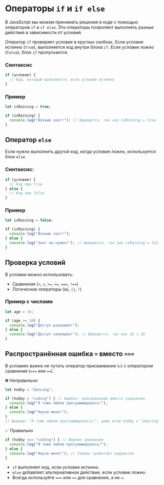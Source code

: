 # Операторы `if` и `if else`

В JavaScript мы можем принимать решения в коде с помощью операторов `if` и `if else`. Эти операторы позволяют выполнять разные действия в зависимости от условий.


Оператор `if` проверяет условие в круглых скобках. Если условие истинно (`true`), выполняется код внутри блока `if`. Если условие ложно (`false`), блок `if` пропускается.

### Синтаксис
```javascript
if (условие) {
  // Код, который выполнится, если условие истинно
}
```

### Пример
```javascript
let isRaining = true;

if (isRaining) {
  console.log("Возьми зонт!"); // Выведется, так как isRaining = true
}
```

## Оператор `else`

Если нужно выполнить другой код, когда условие ложно, используется блок `else`.

### Синтаксис:
```javascript
if (условие) {
  // Код при true
} else {
  // Код при false
}
```

### Пример
```javascript
let isRaining = false;

if (isRaining) {
  console.log("Возьми зонт!");
} else {
  console.log("Зонт не нужен!"); // Выведется, так как isRaining = false
}
```

## Проверка условий

В условии можно использовать:

- Сравнения (`>`, `<`, `>=`, `<=`, `===`, `!==`)
- Логические операторы (`&&`, `||`, `!`)

### Пример с числами
```javascript
let age = 16;

if (age >= 18) {
  console.log("Доступ разрешён!");
} else {
  console.log("Доступ запрещён!"); // Выведется, так как 16 < 18
}
```

## Распространённая ошибка `=` вместо `===`

В условиях важно не путать оператор присваивания (`=`) с оператором сравнения (`===` или `==`).

❌ Неправильно
```javascript
let hobby = "dancing";

if (hobby = "coding") { // Ошибка: присваивание вместо сравнения
  console.log("Я тоже люблю программировать!");
} else {
  console.log("Научи меня!");
}
// Выведет "Я тоже люблю программировать!", даже если hobby = "dancing"
```

✅ Правильно
```javascript
if (hobby === "coding") { // Верное сравнение
  console.log("Я тоже люблю программировать!");
} else {
  console.log("Научи меня!"); // Теперь сработает корректно
}
```

- `if` выполняет код, если условие истинно.
- `else` добавляет альтернативное действие, если условие ложно.
- Всегда используйте `===` или `==` для сравнения, а не `=`.


